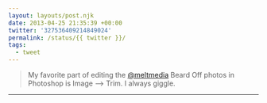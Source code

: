 ```yaml
---
layout: layouts/post.njk
date: 2013-04-25 21:35:39 +00:00
twitter: '327536409214849024'
permalink: /status/{{ twitter }}/
tags: 
  - tweet
---
```


> My favorite part of editing the [@meltmedia](https://twitter.com/meltmedia) Beard Off photos in Photoshop is Image --&gt; Trim. I always giggle.

---
